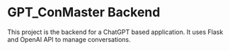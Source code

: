 # GPT_ConMaster Backend
This project is the backend for a ChatGPT based application. It uses Flask and OpenAI API to manage conversations.